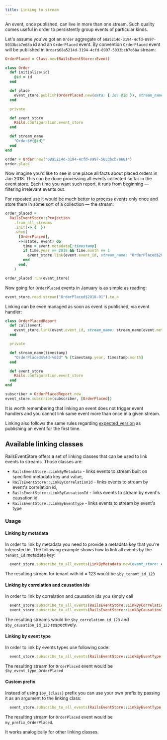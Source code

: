 ```yaml
---
title: Linking to stream
---
```


An event, once published, can live in more than one stream. Such quality comes useful in order to persistently group events of particular kinds.

Let's assume you've got an `Order` aggregate of `68a5214d-3194-4cfd-8997-5033bcb7e68a` id and an `OrderPlaced` event. By convention `OrderPlaced` event will be published in `Order$68a5214d-3194-4cfd-8997-5033bcb7e68a` stream:

```ruby
OrderPlaced = Class.new(RailsEventStore::Event)

class Order
  def initialize(id)
    @id = id
  end

  def place
    event_store.publish(OrderPlaced.new(data: { id: @id }), stream_name: stream_name)
  end

  private

  def event_store
    Rails.configuration.event_store
  end

  def stream_name
    "Order$#{@id}"
  end
end

order = Order.new("68a5214d-3194-4cfd-8997-5033bcb7e68a")
order.place
```

Now imagine you'd like to see in one place all facts about placed orders in Jan 2018. This can be done processing all events collected so far in the event store. Each time you want such report, it runs from beginning — filtering irrelevant events out.

For repeated use it would be much better to process events only once and store them in some sort of a collection — the stream:

```ruby
order_placed =
  RailsEventStore::Projection
    .from_all_streams
    .init(-> {  })
    .when(
      [OrderPlaced],
      ->(state, event) do
        time = event.metadata[:timestamp]
        if time.year == 2018 && time.month == 1
          event_store.link(event.event_id, stream_name: "OrderPlaced$2018-01", expected_version: :any)
        end
      end,
    )

order_placed.run(event_store)
```

Now going for `OrderPlaced` events in January is as simple as reading:

```ruby
event_store.read.stream("OrderPlaced$2018-01").to_a
```

Linking can be even managed as soon as event is published, via event handler:

```ruby
class OrderPlacedReport
  def call(event)
    event_store.link(event.event_id, stream_name: stream_name(event.metadata[:timestamp]), expected_version: :any)
  end

  private

  def stream_name(timestamp)
    "OrderPlaced$%4d-%02d" % [timestamp.year, timestamp.month]
  end

  def event_store
    Rails.configuration.event_store
  end
end

subscriber = OrderPlacedReport.new
event_store.subscribe(subscriber, [OrderPlaced])
```

It is worth remembering that linking an event does not trigger event handlers and you cannot link same event more than once in a given stream.

Linking also follows the same rules regarding [expected_version](/docs/v2/expected_version/) as publishing an event for the first time.

## Available linking classes

RailsEventStore offers a set of linking classes that can be used to link events to streams. Those classes are:

  * `RailsEventStore::LinkByMetadata` - links events to stream built on specified metadata key and value,
  * `RailsEventStore::LinkByCorrelationId` - links events to stream by event's correlation id,
  * `RailsEventStore::LinkByCausationId` - links events to stream by event's causation id,
  * `RailsEventStore::LinkByEventType` - links events to stream by event's type

### Usage

#### Linking by metadata

In order to link by metadata you need to provide a metadata key that you're interested in. The following example shows how to
link all events by the `tenant_id` metadata key:

```ruby
  event_store.subscribe_to_all_events(LinkByMetadata.new(event_store: event_store, key: :tenant_id))
```

The resulting stream for tenant with id = 123 would be `$by_tenant_id_123`

#### Linking by correlation and causation ids

In order to link by correlation and causation ids you simply call

```ruby
  event_store.subscribe_to_all_events(RailsEventStore::LinkByCorrelationId.new)
  event_store.subscribe_to_all_events(RailsEventStore::LinkByCausationId.new)
```

The resulting streams would be `$by_correlation_id_123` and `$by_causation_id_123` respectively.

#### Linking by event type

In order to link by events types use following code:

```ruby
  event_store.subscribe_to_all_events(RailsEventStore::LinkByEventType.new)
```

The resulting stream for `OrderPlaced` event would be `$by_event_type_OrderPlaced`

#### Custom prefix
Instead of using `$by_{class}` prefix you can use your own prefix by passing it as an argument to the linking class:

```ruby
  event_store.subscribe_to_all_events(RailsEventStore::LinkByEventType.new(prefix: 'my_prefix'))
```

The resulting stream for `OrderPlaced` event would be `my_prefix_OrderPlaced`.

It works analogically for other linking classes.